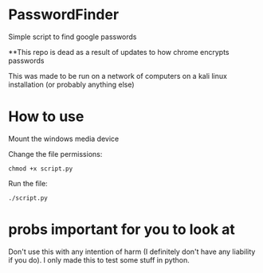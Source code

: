 
# PasswordFinder
Simple script to find google passwords

**This repo is dead as a result of updates to how chrome encrypts passwords

This was made to be run on a network of computers on a kali linux installation (or probably anything else)

# How to use

Mount the windows media device

Change the file permissions:

`chmod +x script.py`

Run the file:

`./script.py`



# probs important for you to look at
Don't use this with any intention of harm (I definitely don't have any liability if you do). I only made this to test some stuff in python. 
